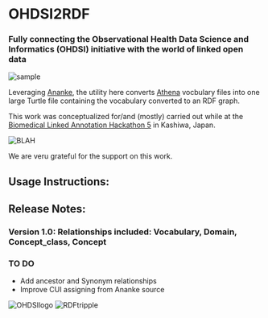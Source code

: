 # OHDSI2RDF

### Fully connecting the Observational Health Data Science and Informatics (OHDSI) initiative with the world of linked open data

![sample](http://www.jmbanda.com/sample_tripple.png)

Leveraging [Ananke](https://github.com/thepanacealab/OHDSIananke), the utility here converts [Athena](http://athena.ohdsi.org/) vocbulary files into one large Turtle file containing the vocabulary converted to an RDF graph.

This work was conceptualized for/and (mostly) carried out while at the [Biomedical Linked Annotation Hackathon 5](http://blah5.linkedannotation.org/) in Kashiwa, Japan.

![BLAH](http://www.jmbanda.com/customLogo.gif)

We are veru grateful for the support on this work.

## Usage Instructions:



## Release Notes: 

### Version 1.0:  Relationships included: Vocabulary, Domain, Concept_class, Concept

### TO DO
* Add ancestor and Synonym relationships
* Improve CUI assigning from Ananke source 

![OHDSIlogo](http://www.jmbanda.com/t-ohdsi-logo-only.png)
![RDFtripple](http://www.jmbanda.com/rdf.png)


